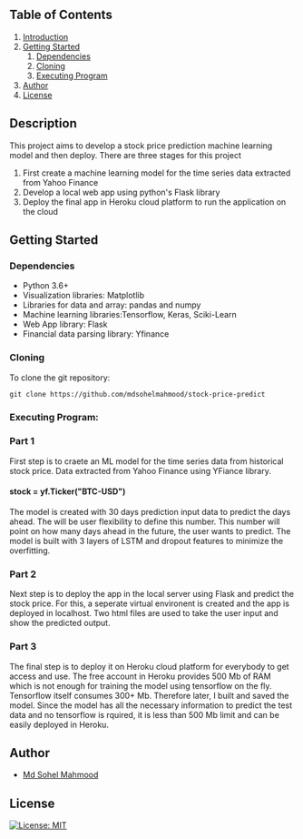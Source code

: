 ## Table of Contents
1. [Introduction](#introduction)
2. [Getting Started](#getting_started)
	1. [Dependencies](#dependencies)
	2. [Cloning](#cloning)
	3. [Executing Program](#execution)
3. [Author](#authors)
4. [License](#license)

<a name="descripton"></a>
## Description

This project aims to develop a stock price prediction machine learning model and then deploy. There are three stages for this project

1. First create a machine learning model for the time series data extracted from Yahoo Finance
2. Develop a local web app using python's Flask library 
3. Deploy the final app in Heroku cloud platform to run the application on the cloud
<a name="getting_started"></a>

<a name="getting_started"></a>
## Getting Started

<a name="dependencies"></a>
### Dependencies
* Python 3.6+
* Visualization libraries: Matplotlib
* Libraries for data and array: pandas and numpy
* Machine learning libraries:Tensorflow, Keras, Sciki-Learn
* Web App library: Flask
* Financial data parsing library: Yfinance 

<a name="cloning"></a>
### Cloning
To clone the git repository:
```
git clone https://github.com/mdsohelmahmood/stock-price-predict
```

<a name="execution"></a>
### Executing Program:
### Part 1

First step is to craete an ML model for the time series data from historical stock price. Data extracted from Yahoo Finance using YFiance library.

#### stock = yf.Ticker("BTC-USD")

The model is created with 30 days prediction input data to predict the days ahead. The will be user flexibility to define this number. This number will 
point on how many days ahead in the future, the user wants to predict. The model is built with 3 layers of LSTM and dropout features to minimize the overfitting.

### Part 2

Next step is to deploy the app in the local server using Flask and predict the stock price. For this, a seperate virtual environent is created and the app is 
deployed in localhost. Two html files are used to take the user input and show the predicted output.


### Part 3

The final step is to deploy it on Heroku cloud platform for everybody to get access and use. The free account in Heroku provides 500 Mb of RAM which is not enough 
for training the model using tensorflow on the fly. Tensorflow itself consumes 300+ Mb. Therefore later, I built and saved the model. Since the model has all the necessary information to predict the test data and no tensorflow is rquired, it is less than 500 Mb limit and can be easily deployed in Heroku.



<a name="authors"></a>
## Author

* [Md Sohel Mahmood](https://github.com/mdsohelmahmood)

<a name="license"></a>
## License
[![License: MIT](https://img.shields.io/badge/License-MIT-yellow.svg)](https://opensource.org/licenses/MIT)



